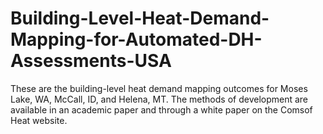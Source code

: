 # Building-Level-Heat-Demand-Mapping-for-Automated-DH-Assessments-USA
These are the building-level heat demand mapping outcomes for Moses Lake, WA, McCall, ID, and Helena, MT. The methods of development are available in an academic paper and through a white paper on the Comsof Heat website.
